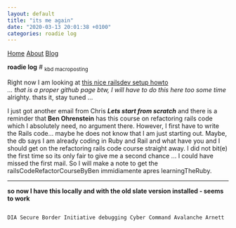 ```yaml
---
layout: default
title: "its me again"
date: "2020-03-13 20:01:38 +0100"
categories: roadie log
---
```


<nav>
  <a href="/">Home</a>
  <a href="/about/">About</a>
  <a href="/blog/">Blog</a>
</nav>

<strong>roadie log</strong> \# <sub> kbd macroposting </sub>



Right now I am looking at [this nice railsdev setup howto](https://lorefnon.me/2014/02/02/configuring-emacs-for-rails.html)<br /> _... that is a proper github page btw, I will have to do this here too some time_  alrighty. thats it, stay tuned ...


I just got another email from Chris ___Lets start from scratch___ and there is a reminder that <strong>Ben Ohrenstein</strong> has this course on refactoring rails code which I absolutely need, no argument there. However, I first have to write the Rails code... maybe he does not know that I am just starting out. Maybe, the db says I am already coding in Ruby and Rail and what have you and I should get on the refactoring rails code course straight away. I did not bit(e) the first time so its only fair to give me a second chance ... I could have missed the first mail. So I will make a note to get the railsCodeRefactorCourseByBen immidiamente apres learningTheRuby.

<hr />

<strong>so now I have this locally and with the old slate version installed - seems to work</strong>

<code>
DIA Secure Border Initiative debugging Cyber Command Avalanche Arnett
</code>
